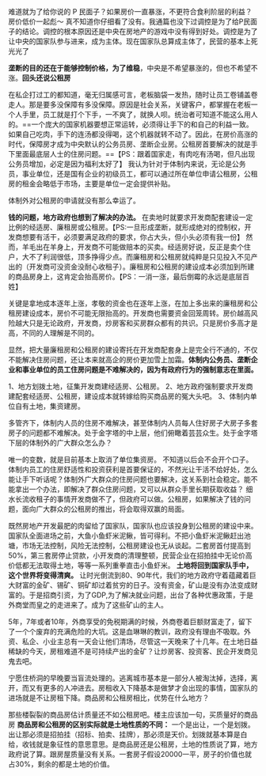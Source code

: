 难道就为了给你说的 P 民面子？如果房价一直暴涨，不更符合食利阶层的利益？房价低价一起彪～
真不知道你仔细看了没有。我通篇也没下过调控是为了给P民面子的结论。调控的根本原因还是中央在房地产的游戏中没有得到好处。调控是为了让中央的国家队参与进来，成为主体。现在国家队总算成主体了，民营的基本上死光光了

**垄断的目的还在于能够控制价格，为了维稳**，中央是不希望暴涨的，但也不希望不涨。**回头还说公租房**

在私企打过工的都知道，毫无归属感可言，老板脑袋一发热，随时让员工卷铺盖卷走人。那是要多没保障有多没保障。原因是社会关系，关键客户，都掌握在老板一个人手里，员工就是打个下手，一不爽了，就换人呗。统治者可知道不能这么用人的。==一个庞大的国家机器要想正常运转，必须得让手下的和自己的利益一致。如果自己吃肉，手下的连汤都没得喝，这个机器就转不动了。因此，在房价高涨的时代，保障房才成为中央默认的公务员房、垄断企业房。公租房首要解决的就是手下里面最底层人士的住房问题。==【PS：跟着国家走，有肉吃有汤喝，但凡出现公务员增加，必定是因为福利太好了】 我认为针对于体制内来说，无论是公务员，事业单位，还是国有企业的初级员工，都可以通过所在单位申请公租房，公租房的租金会略低于市场，主要是单位一定会提供补贴。

体制外对公租房的申请就没有那么幸运了。

**钱的问题，地方政府也想到了解决的办法。**
在卖地时就要求开发商配套建设一定比例的经适房、廉租房或公租房。【PS:一旦形成垄断，就形成绝对的控制权，开发商想要有活干，必须要满足政府的要求，你占大头，但小头必须有我一份】
然而，羊毛出在羊身上，开发商不可能做赔本的买卖。经适房好说，反正是卖个住户，大不了利润很低，顶多挣得少点。而廉租房和公租房就纯粹是只见投入不见产出的（开发商可没资金没耐心收租子）。廉租房和公租房的建设成本必须加到所建的商品房身上，这肯定会抬高房价。【PS：一消一涨，最后倒霉的永远是底层百姓】

关键是拿地成本逐年上涨，孝敬的资金也在逐年上涨，在加上多出来的廉租房和公租房建设成本，房价不可能无限抬高的。开发商也需要资金回笼周转。房价越高风险越大只是无论政府，开发商，炒房客和买房群众都有的共识。只是房价多高才是高，不同的人理解是不同的。

显然，把大量廉租房和公租房的建设寄托在开发商配套身上是完全行不通的，不仅不能解决住房问题，还让本来就高企的房价更加雪上加霜。**体制内公务员、垄断企业和事业单位的员工住房问题是不难解决的，因为有政府行为的强制意志在里面。**

1、地方划拨土地，征集开发商建经适房、公租房。
2、地方政府强制要求开发商建配套经适房、公租房，建设成本就转嫁给购买商品房的冤大头吧。
3、体制内单位自有土地，集资建房。

多管齐下，体制内人员的住房不难解决，甚至体制内人员每人住好房子大房子多套房子的问题都不难解决。处于金字塔的中上层，他们俯瞰着芸芸众生。处于金字塔下层的体制外的广大群众怎么办？

唯一的变数，就是目前基本上取消了单位集资房。 不知道以后会不会开个口子。体制内员工的住房舒适性和投资获利是首要保证的，不然光让干活不给好处，怎么能让手下听话呢？体制外广大群众的住房问题也要解决，这关系到社会稳定。能不能拿出一个办法，即解决了群众住房问题，又可以从群众手里长期获取收益？
细水长流收租子的事情开发商做不了，但政府可以做。公租房，如果解决了钱的问题，面向广大群众的公租房的推出，将会取得双赢的局面。

既然房地产开发最肥的肉留给了国家队，国家队也应该投身到公租房的建设中来。国家队全面进场之前，大鱼小鱼虾米泥鳅，皆可得利。不把小鱼虾米泥鳅赶出池塘，市场无法控制，风险无法控制，公租房建设也无从谈起。二套房首付提高到50%，第三套房停止贷款，小开发商的清理整顿，民营企业在招拍挂中无论价高价低都无法取得土地，等等一系列重拳直击小鱼虾米。
**土地将回到国家队手中，这个世界将变得清爽。** 让时光倒流到80、90年代，我们的地方政府守着蕴藏着巨大财富的金矿、锡矿、铜矿却过着贫穷的日子。没有资金，矿山是没有办法变成财富的。于是招商引资，为了GDP,为了解决就业问题，出台了各种优惠政策，于是外商堂而皇之的走进来了。成为了这些矿山的主人。

5年，7年或者10年，外商享受的免税期满的时候，外商卷着巨额财富走了，留下了一个个废弃的充满危险的大坑。这是血琳琳的教训，政府没有理由不吸取。外资、私企、小业主总有一天会让他们清场，尽管这一天晚来了十几年。在土地日益稀缺的今天，房租难道不是可持续产出的金矿？让炒房客、投资客、民企开发商见鬼去吧。

宁愿住桥洞的早晚要当盲流处理的。逃离城市基本是一部分人被淘汰掉，选择，离开，而又有更多的人冲进去。房租收入下降基本是做梦才会出现的事情，国家队的进场就是不让房租下降。商品房和公租房相比，优势在什么地方？

那些楼裂裂的商品房估计质量还不如公租房吧。楼主应该加一句，买质量好的商品房
**商品房和公租房的区别实际就是土地性质的不同：** 一个是出让，一个是划拨。出让那必须是招拍挂（招标、拍卖、挂牌），那必须是天价。划拨就基本算是白给，收钱就是象征性的意思意思。是商品房还是公租房，土地的性质说了算，地方政府说了算。跟房屋质量没有关系。一套房子假设20000一平，房子的价值也就占30%，剩余的都是土地的价值。